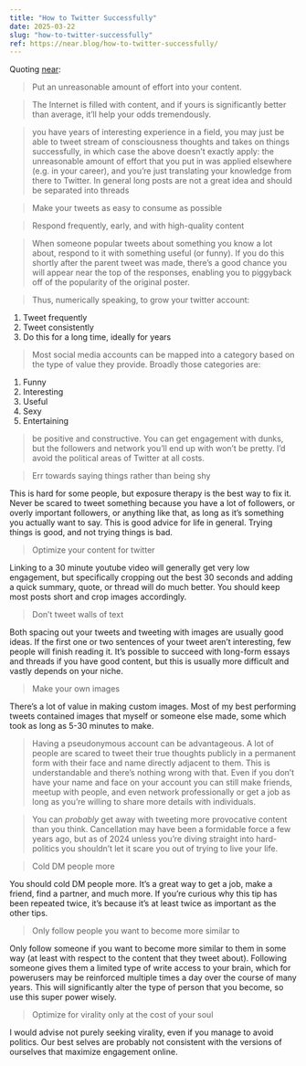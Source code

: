 ```yaml
---
title: "How to Twitter Successfully"
date: 2025-03-22
slug: "how-to-twitter-successfully"
ref: https://near.blog/how-to-twitter-successfully/
---
```


Quoting [near](https://near.blog/how-to-twitter-successfully/):

> Put an unreasonable amount of effort into your content.

> The Internet is filled with content, and if yours is significantly better than average, it’ll help your odds tremendously.

> you have years of interesting experience in a field, you may just be able to tweet stream of consciousness thoughts and takes on things successfully, in which case the above doesn’t exactly apply: the unreasonable amount of effort that you put in was applied elsewhere (e.g. in your career), and you’re just translating your knowledge from there to Twitter. In general long posts are not a great idea and should be separated into threads

> Make your tweets as easy to consume as possible

> Respond frequently, early, and with high-quality content

> When someone popular tweets about something you know a lot about, respond to it with something useful (or funny). If you do this shortly after the parent tweet was made, there’s a good chance you will appear near the top of the responses, enabling you to piggyback off of the popularity of the original poster.

> Thus, numerically speaking, to grow your twitter account:

1.  Tweet frequently
2.  Tweet consistently
3.  Do this for a long time, ideally for years

> Most social media accounts can be mapped into a category based on the type of value they provide. Broadly those categories are:

1.  Funny
2.  Interesting
3.  Useful
4.  Sexy
5.  Entertaining

> be positive and constructive. You can get engagement with dunks, but the followers and network you’ll end up with won’t be pretty. I’d avoid the political areas of Twitter at all costs.

> Err towards saying things rather than being shy

This is hard for some people, but exposure therapy is the best way to fix it. Never be scared to tweet something because you have a lot of followers, or overly important followers, or anything like that, as long as it’s something you actually want to say. This is good advice for life in general. Trying things is good, and not trying things is bad.

> Optimize your content for twitter

Linking to a 30 minute youtube video will generally get very low engagement, but specifically cropping out the best 30 seconds and adding a quick summary, quote, or thread will do much better. You should keep most posts short and crop images accordingly.

> Don’t tweet walls of text

Both spacing out your tweets and tweeting with images are usually good ideas. If the first one or two sentences of your tweet aren’t interesting, few people will finish reading it. It’s possible to succeed with long-form essays and threads if you have good content, but this is usually more difficult and vastly depends on your niche.

> Make your own images

There’s a lot of value in making custom images. Most of my best performing tweets contained images that myself or someone else made, some which took as long as 5-30 minutes to make.

> Having a pseudonymous account can be advantageous. A lot of people are scared to tweet their true thoughts publicly in a permanent form with their face and name directly adjacent to them. This is understandable and there’s nothing wrong with that. Even if you don’t have your name and face on your account you can still make friends, meetup with people, and even network professionally or get a job as long as you’re willing to share more details with individuals.

> You can *probably* get away with tweeting more provocative content than you think. Cancellation may have been a formidable force a few years ago, but as of 2024 unless you’re diving straight into hard-politics you shouldn’t let it scare you out of trying to live your life.

> Cold DM people more

You should cold DM people more. It’s a great way to get a job, make a friend, find a partner, and much more. If you’re curious why this tip has been repeated twice, it’s because it’s at least twice as important as the other tips.

> Only follow people you want to become more similar to

Only follow someone if you want to become more similar to them in some way (at least with respect to the content that they tweet about). Following someone gives them a limited type of write access to your brain, which for powerusers may be reinforced multiple times a day over the course of many years. This will significantly alter the type of person that you become, so use this super power wisely.

> Optimize for virality only at the cost of your soul

I would advise not purely seeking virality, even if you manage to avoid politics. Our best selves are probably not consistent with the versions of ourselves that maximize engagement online.